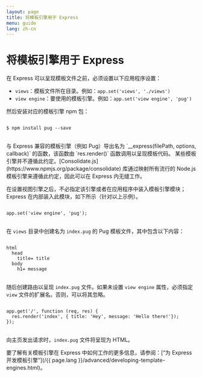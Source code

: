 ```yaml
---
layout: page
title: 将模板引擎用于 Express
menu: guide
lang: zh-cn
---
```


# 将模板引擎用于 Express

在 Express 可以呈现模板文件之前，必须设置以下应用程序设置：

* `views`：模板文件所在目录。例如：`app.set('views', './views')`
* `view engine`：要使用的模板引擎。例如：`app.set('view engine', 'pug')`

然后安装对应的模板引擎 npm 包：

<pre>
<code class="language-sh" translate="no">
$ npm install pug --save
</code>
</pre>

<div class="doc-box doc-notice" markdown="1">
与 Express 兼容的模板引擎（例如 Pug）导出名为 `__express(filePath, options, callback)` 的函数，该函数由 `res.render()` 函数调用以呈现模板代码。
某些模板引擎并不遵循此约定。[Consolidate.js](https://www.npmjs.org/package/consolidate) 库通过映射所有流行的 Node.js 模板引擎来遵循此约定，因此可以在 Express 内无缝工作。
</div>

在设置视图引擎之后，不必指定该引擎或者在应用程序中装入模板引擎模块；Express 在内部装入此模块，如下所示（针对以上示例）。

<pre>
<code class="language-javascript" translate="no">
app.set('view engine', 'pug');
</code>
</pre>

在 `views` 目录中创建名为 `index.pug` 的 Pug 模板文件，其中包含以下内容：

<pre>
<code class="language-javascript" translate="no">
html
  head
    title= title
  body
    h1= message
</code>
</pre>

随后创建路由以呈现 `index.pug` 文件。如果未设置 `view engine` 属性，必须指定 `view` 文件的扩展名。否则，可以将其忽略。

<pre>
<code class="language-javascript" translate="no">
app.get('/', function (req, res) {
  res.render('index', { title: 'Hey', message: 'Hello there!'});
});
</code>
</pre>

向主页发出请求时，`index.pug` 文件将呈现为 HTML。


要了解有关模板引擎在 Express 中如何工作的更多信息，请参阅：[“为 Express 开发模板引擎”](/{{ page.lang }}/advanced/developing-template-engines.html)。
